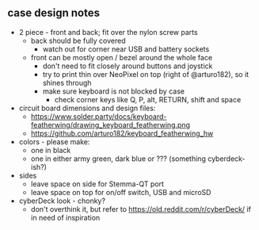 ## case design notes

* 2 piece - front and back; fit over the nylon screw parts
  * back should be fully covered
    * watch out for corner near USB and battery sockets
  * front can be mostly open / bezel around the whole face
    * don't need to fit closely around buttons and joystick
    * try to print thin over NeoPixel on top (right of @arturo182), so it shines through
    * make sure keyboard is not blocked by case
      * check corner keys like Q, P, alt, RETURN, shift and space
* circuit board dimensions and design files:
  * https://www.solder.party/docs/keyboard-featherwing/drawing_keyboard_featherwing.png
  * https://github.com/arturo182/keyboard_featherwing_hw
* colors - please make:
  * one in black
  * one in either army green, dark blue or ??? (something cyberdeck-ish?)
* sides
  * leave space on side for Stemma-QT port
  * leave space on top for on/off switch, USB and microSD
* cyberDeck look - chonky?
  * don't overthink it, but refer to https://old.reddit.com/r/cyberDeck/ if in need of inspiration

